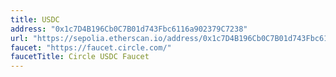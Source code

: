 ```yaml
---
title: USDC
address: "0x1c7D4B196Cb0C7B01d743Fbc6116a902379C7238"
url: "https://sepolia.etherscan.io/address/0x1c7D4B196Cb0C7B01d743Fbc6116a902379C7238" # deprecated, use dynamic attribute
faucet: "https://faucet.circle.com/"
faucetTitle: Circle USDC Faucet
---
```

